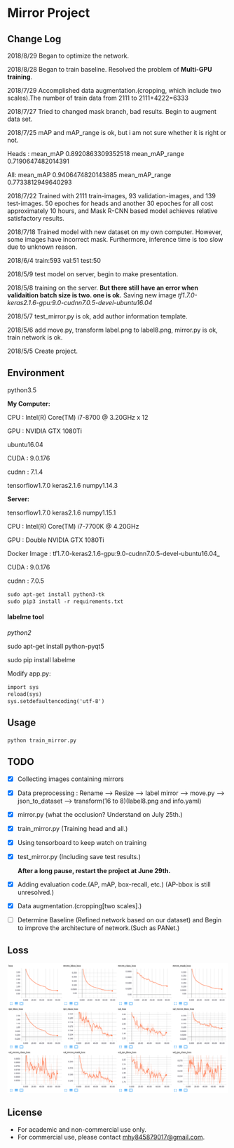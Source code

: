 # Mirror Project


## Change Log
2018/8/29   Began to optimize the network.

2018/8/28   Began to train baseline. Resolved the problem of **Multi-GPU training**.

2018/7/29   Accomplished data augmentation.(cropping, which include two scales).The number of train data from 2111 to 2111+4222=6333

2018/7/27   Tried to changed mask branch, bad results. Begin to augment data set.

2018/7/25   mAP and mAP_range is ok, but i am not sure whether it is right or not. 

Heads : mean_mAP 0.8920863309352518 mean_mAP_range 0.7190647482014391

All: mean_mAP 0.9406474820143885 mean_mAP_range 0.7733812949640293

2018/7/22   Trained with 2111 train-images, 93 validation-images, and 139 test-images. 50 epoches for heads and another 30 epoches for all cost approximately 10 hours, and Mask R-CNN based model achieves relative satisfactory results.  

2018/7/18   Trained model with new dataset on my own computer. However, some images have incorrect mask. Furthermore, inference time is too slow due to unknown reason.

2018/6/4    train:593  val:51  test:50

2018/5/9    test model on server, begin to make presentation.

2018/5/8    training on the server. **But there still have an error when validaition batch size is two. one is ok.**
            Saving new image _tf1.7.0-keras2.1.6-gpu:9.0-cudnn7.0.5-devel-ubuntu16.04_

2018/5/7    test_mirror.py is ok, add author information template.

2018/5/6    add move.py, transform label.png to label8.png, mirror.py is ok, train network is ok.

2018/5/5    Create project.

## Environment
python3.5    

**My Computer:**

CPU : Intel(R) Core(TM) i7-8700 @ 3.20GHz x 12

GPU : NVIDIA GTX 1080Ti

ubuntu16.04

CUDA : 9.0.176

cudnn : 7.1.4

tensorflow1.7.0    keras2.1.6   numpy1.14.3

**Server:**

tensorflow1.7.0    keras2.1.6   numpy1.15.1

CPU : Intel(R) Core(TM) i7-7700K @ 4.20GHz

GPU : Double NVIDIA GTX 1080Ti

Docker Image : tf1.7.0-keras2.1.6-gpu:9.0-cudnn7.0.5-devel-ubuntu16.04_

CUDA : 9.0.176

cudnn : 7.0.5

```
sudo apt-get install python3-tk
sudo pip3 install -r requirements.txt
```


#### labelme tool
*python2*

sudo apt-get install python-pyqt5  

sudo pip install labelme

Modify app.py:

```
import sys
reload(sys)
sys.setdefaultencoding('utf-8')
```

## Usage
`python train_mirror.py`

## TODO
- [x] Collecting images containing mirrors
- [x] Data preprocessing : Rename --> Resize --> label mirror --> move.py --> json_to_dataset --> transform(16 to 8)(label8.png and info.yaml)
- [x] mirror.py (what the occlusion? Understand on July 25th.)
- [x] train_mirror.py (Training head and all.)
- [x] Using tensorboard to keep watch on training
- [x] test_mirror.py (Including save test results.)
      
     **After a long pause, restart the project at June 29th.**
- [x] Adding evaluation code.(AP, mAP, box-recall, etc.) (AP-bbox is still unresolved.)
- [x] Data augmentation.(cropping[two scales].)
- [ ] Determine Baseline (Refined network based on our dataset) and Begin to improve the architecture of network.(Such as PANet.)

## Loss
![loss](assets/loss.png)

## License
* For academic and non-commercial use only.
* For commercial use, please contact [mhy845879017@gmail.com](https://www.google.com/gmail/).